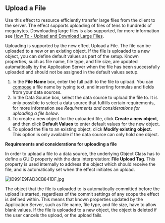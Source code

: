 ## Upload a File

Use this effect to resource efficiently transfer large files from the client to the server. The effect supports uploading of files of tens to hundreds of megabytes. Downloading large files is also supported, for more information see [How To - Upload and Download Large Files](../../../../../how-to/upload-and-download-large-files.md).

Uploading is supported by the new effect Upload a File. The file can be uploaded to a new or an existing object. If the file is uploaded to a new object, you can define default values as part of the setup. Known properties, such as file name, file type, and file size, are updated automatically by the Application Server when the file has been successfully uploaded and should not be assigned in the default values setup.

1.  In the **File Name** box, enter the full path to the file to upload. You can [compose](../generate-dynamic-values-for-text-fields.md "Generate Dynamic Values for Text Fields") a file name by typing text, and inserting formulas and fields from your data sources.
2.  In the Data Source box, select the data source to upload the file to. It is only possible to select a data source that fulfills certain requirements, for more information see *Requirements and considerations for uploading a file below*.
3.  To create a new object for the uploaded file, click **Create a new object**, and then click **Default Values** to enter default values for the new object.
4.  To upload the file to an existing object, click **Modify existing object**. This option is only available if the data source can only hold one object.

**Requirements and considerations for uploading a file**

In order to upload a file to a data source, the underlying Object Class has to define a GUID property with the data interpretation: **File Upload Tag**. This property is used internally to address the object which should receive the file, and is automatically set when the effect initiates an upload.

![ID991E9FAD3CB841DF.jpg](media/ID991E9FAD3CB841DF.jpg)  

The object that the file is uploaded to is automatically committed before the upload is started, regardless of the commit settings of any scope the effect is defined within. This means that known properties updated by the Application Server, such as file name, file type, and file size, have to allow blank values. If the file is uploaded to a new object, the object is deleted if the user cancels the upload, or the upload fails.